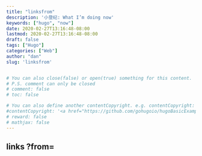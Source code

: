 ```yaml
---
title: "linksfrom"
description: '小登纪: What I’m doing now'
keywords: ["hugo", "now"]
date: 2020-02-27T13:16:48-08:00
lastmod: 2020-02-27T13:16:48-08:00
draft: false
tags: ["Hugo"]
categories: ["Web"]
author: "dan"
slug: 'linksfrom'


# You can also close(false) or open(true) something for this content.
# P.S. comment can only be closed
# comment: false
# toc: false

# You can also define another contentCopyright. e.g. contentCopyright: "This is another copyright."
#contentCopyright: '<a href="https://github.com/gohugoio/hugoBasicExample" rel="noopener" target="_blank">See origin</a>'
# reward: false
# mathjax: false
---
```

## links ?from=

